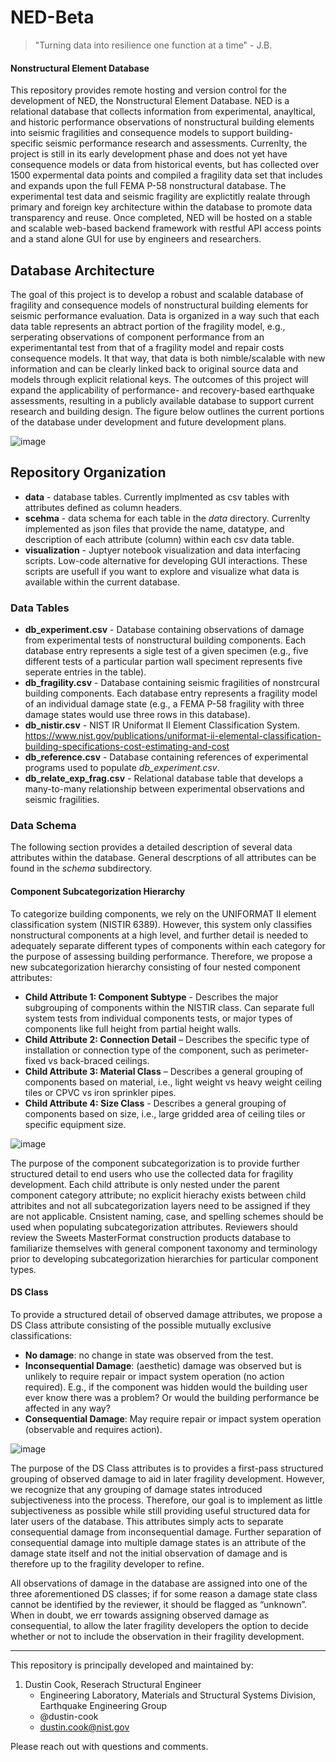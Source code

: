 # NED-Beta
> "Turning data into resilience one function at a time" - J.B.

#### Nonstructural Element Database
This repository provides remote hosting and version control for the development of NED, the Nonstructural Element Database. NED is a relational database that collects information from experimental, anayltical, and historic performance observations of nonstructural building elements into seismic fragilities and consequence models to support building-specific seismic performance research and assessments. Currenlty, the project is still in its early development phase and does not yet have consequence models or data from historical events, but has collected over 1500 expermental data points and compiled a fragility data set that includes and expands upon the full FEMA P-58 nonstructural database. The experimental test data and seismic fragility are explictitly realate through primary and foreign key architecture within the database to promote data transparency and reuse. Once completed, NED will be hosted on a stable and scalable web-based backend framework with restful API access points and a stand alone GUI for use by engineers and researchers.

## Database Architecture
The goal of this project is to develop a robust and scalable database of fragility and consequence models of nonstructural building elements for seismic performance evaluation. Data is organized in a way such that each data table represents an abtract portion of the fragility model, e.g., serperating observations of component performance from an experimentantal test from that of a fragility model and repair costs consequence models. It that way, that data is both nimble/scalable with new information and can be clearly linked back to original source data and models through explicit relational keys. The outcomes of this project will expand the applicability of performance- and recovery-based earthquake assessments, resulting in a publicly available database to support current research and building design. The figure below outlines the current portions of the database under development and future development plans.
 
![image](https://github.com/user-attachments/assets/bdc7e08a-554e-4cfc-9a85-e0cfb10a2cad)

## Repository Organization
- **data** - database tables. Currently implmented as csv tables with attributes defined as column headers.
- **scehma** - data schema for each table in the *data* directory. Currenlty implemented as json files that provide the name, datatype, and description of each attribute (column) within each csv data table.
- **visualization** - Juptyer notebook visualization and data interfacing scripts. Low-code alternative for developing GUI interactions. These scripts are usefull if you want to explore and visualize what data is available within the current database.

### Data Tables
- **db_experiment.csv** - Database containing observations of damage from experimental tests of nonstructural building components. Each database entry represents a sigle test of a given specimen (e.g., five different tests of a particular partion wall speciment represents five seperate entries in the table).
- **db_fragility.csv** - Database containing seismic fragilities of nonstrcural building components. Each database entry represents a fragility model of an individual damage state (e.g., a FEMA P-58 fragility with three damage states would use three rows in this database).
- **db_nistir.csv** - NIST IR Uniformat II Element Classification System. https://www.nist.gov/publications/uniformat-ii-elemental-classification-building-specifications-cost-estimating-and-cost
- **db_reference.csv** - Database containing references of experimental programs used to populate *db_experiment.csv*.
- **db_relate_exp_frag.csv** - Relational database table that develops a many-to-many relationship between experimental observations and seismic fragilities.

### Data Schema
The following section provides a detailed description of several data attributes within the database. General descrptions of all attributes can be found in the *schema* subdirectory.

#### Component Subcategorization Hierarchy
To categorize building components, we rely on the UNIFORMAT II element classification system (NISTIR 6389). However, this system only classifies nonstructural components at a high level, and further detail is needed to adequately separate different types of components within each category for the purpose of assessing building performance.  Therefore, we propose a new subcategorization hierarchy consisting of four nested component attributes:
-	**Child Attribute 1: Component Subtype** - Describes the major subgrouping of components within the NISTIR class. Can separate full system tests from individual components tests, or major types of components like full height from partial height walls. 
-	**Child Attribute 2: Connection Detail** – Describes the specific type of installation or connection type of the component, such as perimeter-fixed vs back-braced ceilings.
-	**Child Attribute 3: Material Class** – Describes a general grouping of components based on material, i.e., light weight vs heavy weight ceiling tiles or CPVC vs iron sprinkler pipes.
-	**Child Attribute 4: Size Class** - Describes a general grouping of components based on size, i.e., large gridded area of ceiling tiles or specific equipment size.

![image](https://github.com/user-attachments/assets/5f4af1ad-7a57-41d7-97ce-d86d7de96565)

The purpose of the component subcategorization is to provide further structured detail to end users who use the collected data for fragility development. Each child attribute is only nested under the parent component category attribute; no explicit hierachy exists between child attribites and not all subcategorization layers need to be assigned if they are not applicable. Cnsistent naming, case, and spelling schemes should be used when populating subcategorization attributes. Reviewers should review the Sweets MasterFormat construction products database to familiarize themselves with general component taxonomy and terminology prior to developing subcategorization hierarchies for particular component types.

#### DS Class
To provide a structured detail of observed damage attributes, we propose a DS Class attribute consisting of the possible mutually exclusive classifications: 
-	**No damage**: no change in state was observed from the test.
-	**Inconsequential Damage**: (aesthetic) damage was observed but is unlikely to require repair or impact system operation (no action required). E.g., if the component was hidden would the building user ever know there was a problem? Or would the building performance be affected in any way? 
-	**Consequential Damage**: May require repair or impact system operation (observable and requires action).

![image](https://github.com/user-attachments/assets/b9f4a4bd-3083-4028-bc7b-dba06b1f3dd0)

The purpose of the DS Class attributes is to provides a first-pass structured grouping of observed damage to aid in later fragility development. However, we recognize that any grouping of damage states introduced subjectiveness into the process. Therefore, our goal is to implement as little subjectiveness as possible while still providing useful structured data for later users of the database.  This attributes simply acts to separate consequential damage from inconsequential damage. Further separation of consequential damage into multiple damage states is an attribute of the damage state itself and not the initial observation of damage and is therefore up to the fragility developer to refine. 

All observations of damage in the database are assigned into one of the three aforementioned DS classes; if for some reason a damage state class cannot be identified by the reviewer, it should be flagged as “unknown”. When in doubt, we err towards assigning observed damage as consequential, to allow the later fragility developers the option to decide whether or not to include the observation in their fragility development.

---

This repository is principally developed and maintained by:

1. Dustin Cook, Reserach Structural Engineer
   - Engineering Laboratory, Materials and Structural Systems Division, Earthquake Engineering Group
   - @dustin-cook
   - dustin.cook@nist.gov

Please reach out with questions and comments.
